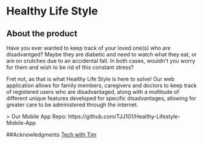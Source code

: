 # Healthy Life Style

## About the product 
<p> 
  Have you ever wanted to keep track of your loved one(s) who are disadvantged? Maybe they are diabetic and need to watch what they eat, or are on crutches due to an accidental fall. In both cases, wouldn't you worry for them and wish to be rid of this constant stress?
</p>
<p>
  Fret not, as that is what Healthy Life Style is here to solve! Our web application allows for family members, caregivers and doctors to keep track of registered users who are disadvantaged, along with a multitude of different unique features developed for specific disadvantages, allowing for greater care to be administered through the internet.
</p>
> Our Mobile App Repo: https://github.com/TJJ101/Healthy-Lifestyle-Mobile-App


##Acknowledgments
<a href="https://www.youtube.com/channel/UC4JX40jDee_tINbkjycV4Sg">Tech with Tim</a>
